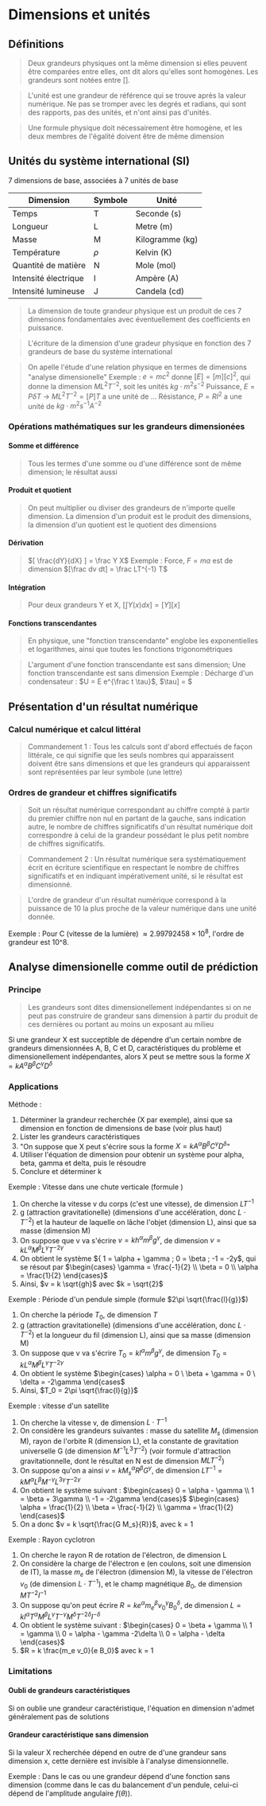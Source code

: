 # Dimensions et unités
## Définitions
> Deux grandeurs physiques ont la même dimension si elles peuvent être comparées
> entre elles, ont dit alors qu'elles sont homogènes. Les grandeurs sont notées
> entre [].

> L'unité est une grandeur de référence qui se trouve après la valeur numérique.
> Ne pas se tromper avec les degrés et radians, qui sont des rapports, pas des
> unités, et n'ont ainsi pas d'unités.

> Une formule physique doit nécessairement être homogène, et les deux membres de
> l'égalité doivent être de même dimension

## Unités du système international (SI)
7 dimensions de base, associées à 7 unités de base

Dimension            | Symbole | Unité
---                  | ---     | ---
Temps                | T       | Seconde (s)
Longueur             | L       | Metre (m)
Masse                | M       | Kilogramme (kg)
Température          | $\rho$  | Kelvin (K)
Quantité de matière  | N       | Mole (mol)
Intensité électrique | I       | Ampère (A)
Intensité lumineuse  | J       | Candela (cd)

> La dimension de toute grandeur physique est un produit de ces 7 dimensions
> fondamentales avec éventuellement des coefficients en puissance.

> L'écriture de la dimension d'une gradeur physique en fonction des 7 grandeurs
> de base du système international

> On apelle l'étude d'une relation physique en termes de dimensions "analyse
> dimensionelle"
Exemple : $e = mc^2$ donne $[E] = [m][c]^2$, qui donne la dimension
$M L^2 T^{-2}$, soit les unités $kg \cdot m^2 s^{-2}$
Puissance, $E = P \delta T$ -> $M L^2 T^{-2} = [P] T$ a une unité de ...
Résistance, $P = RI^2$ a une unité de $kg \cdot m^2 s^{-1} A ^ {-2}$

### Opérations mathématiques sur les grandeurs dimensionées
#### Somme et différence
> Tous les termes d'une somme ou d'une différence sont de même dimension; le
> résultat aussi

#### Produit et quotient
> On peut multiplier ou diviser des grandeurs de n'importe quelle dimension. La
> dimension d'un produit est le produit des dimensions, la dimension d'un
> quotient est le quotient des dimensions

#### Dérivation
> $[ \frac{dY}{dX} ] = \frac Y X$
Exemple : Force, $F = ma$ est de dimension $[\frac dv dt] = \frac LT^{-1} T$

#### Intégration
> Pour deux grandeurs Y et X, $[\int Y(x)dx] = [Y][x]$

#### Fonctions transcendantes
> En physique, une "fonction transcendante" englobe les exponentielles et
> logarithmes, ainsi que toutes les fonctions trigonométriques

> L'argument d'une fonction transcendante est sans dimension; Une fonction
> transcendante est sans dimension
Exemple : Décharge d'un condensateur : $U = E e^{\frac t \tau}$,  $\tau] = $

## Présentation d'un résultat numérique
### Calcul numérique et calcul littéral
> Commandement 1 : Tous les calculs sont d'abord effectués de façon littérale, ce qui signifie
que les seuls nombres qui apparaissent doivent être sans dimensions et que
les grandeurs qui apparaissent sont représentées par leur symbole (une lettre)

### Ordres de grandeur et chiffres significatifs
> Soit un résultat numérique correspondant au chiffre compté à partir du premier
> chiffre non nul en partant de la gauche, sans indication autre, le nombre de
> chiffres significatifs d'un résultat numérique doit correspondre à celui de la
> grandeur possédant le plus petit nombre de chiffres significatifs.

> Commandement 2 : Un résultat numérique sera systématiquement écrit en écriture
> scientifique en respectant le nombre de chiffres significatifs et en indiquant
> impérativement unité, si le résultat est dimensionné.

> L'ordre de grandeur d'un résultat numérique correspond à la puissance de 10 la plus
> proche de la valeur numérique dans une unité donnée.

Exemple : Pour C (vitesse de la lumière) $\approx 2.99792458 \times 10^8$,
l'ordre de grandeur est 10^8.

## Analyse dimensionelle comme outil de prédiction
### Principe
> Les grandeurs sont dites dimensionellement indépendantes si on ne peut pas
> construire de grandeur sans dimension à partir du produit de ces dernières ou
> portant au moins un exposant au milieu

Si une grandeur X est succeptible de dépendre d'un certain nombre de grandeurs
dimensionnées A, B, C et D, caractéristiques du problème et dimensionellement
indépendantes, alors X peut se mettre sous la forme $X = k A^{\alpha} B^{\beta} C^{\gamma} D^{\delta}$

### Applications
Méthode :
1. Déterminer la grandeur recherchée (X par exemple), ainsi que sa dimension en
   fonction de dimensions de base (voir plus haut)
2. Lister les grandeurs caractéristiques
3. "On suppose que X peut s'écrire sous la forme $X = k A^{\alpha} B^{\beta} C^{\gamma} D^{\delta}$"
4. Utiliser l'équation de dimension pour obtenir un système pour alpha, beta,
   gamma et delta, puis le résoudre
5. Conclure et déterminer k

Exemple : Vitesse dans une chute verticale (formule )
1. On cherche la vitesse v du corps (c'est une vitesse), de dimension $L T^{-1}$
2. g (attraction gravitationelle) (dimensions d'une accélération, donc $L \cdot T^{-2} )$
   et la hauteur de laquelle on lâche l'objet (dimension L), ainsi que sa masse (dimension M)
3. On suppose que v va s'écrire
   $v = k h^\alpha m^\beta g^\gamma$, de dimension
   $v = k L^\alpha M^\beta L^\gamma T^{-2\gamma}$
4. On obtient le système ${ 1 = \alpha + \gamma ; 0 = \beta ; -1 = -2y$, qui
   se résout par $\begin{cases} \gamma = \frac{-1}{2} \\ \beta = 0 \\ \alpha = \frac{1}{2} \end{cases}$
5. Ainsi, $v = k \sqrt{gh}$ avec $k = \sqrt{2}$

Exemple : Période d'un pendule simple (formule $2\pi \sqrt{\frac{l}{g}}$)
1. On cherche la période $T_0$, de dimension $T$
2. g (attraction gravitationelle) (dimensions d'une accélération, donc $L \cdot T^{-2} )$
   et la longueur du fil (dimension L), ainsi que sa masse (dimension M)
3. On suppose que v va s'écrire
   $T_0 = k l^\alpha m^\beta g^\gamma$, de dimension
   $T_0 = k L^\alpha M^\beta L^\gamma T^{-2\gamma}$
4. On obtient le système $\begin{cases} \alpha = 0 \\ \beta + \gamma = 0 \\ \delta = -2\gamma \end{cases$
5. Ainsi, $T_0 = 2\pi \sqrt{\frac{l}{g}}$

Exemple : vitesse d'un satellite
1. On cherche la vitesse v, de dimension $L \cdot T^{-1}$
2. On considère les grandeurs suivantes : masse du satellite $M_s$ (dimension M),
   rayon de l'orbite R (dimension L), et la constante de gravitation universelle
   G (de dimension $M^{-1} L^{3} T^{-2}$) (voir formule d'attraction
   gravitationnelle, dont le résultat en N est de dimension $M L T^{-2}$)
3. On suppose qu'on a ainsi $v = k M_s^\alpha R^\beta G^\gamma$, de dimension
   $L T^{-1} = k M^\alpha L^\beta M^{-\gamma} L^{3\gamma} T^{-2\gamma}$
4. On obtient le système suivant :
   $\begin{cases}  0 = \alpha - \gamma \\ 1 = \beta + 3\gamma \\ -1 = -2\gamma \end{cases}$
   $\begin{cases}  \alpha = \frac{1}{2} \\ \beta = \frac{-1}{2} \\ \gamma = \frac{1}{2} \end{cases}$
5. On a donc $v = k \sqrt{\frac{G M_s}{R}}$, avec k = 1

Exemple : Rayon cyclotron
1. On cherche le rayon R de rotation de l'électron, de dimension L
2. On considère la charge de l'électron e (en coulons, soit une dimension de
   IT), la masse $m_e$ de l'électron (dimension M), la vitesse de l'électron
   $v_0$ (de dimension $L \cdot T^{-1}$), et le champ magnétique $B_0$, de
   dimension $M T^{-2} I^{-1}$
3. On suppose qu'on peut écrire $R = k e^{\alpha} m_e^\beta v_0^\gamma B_0^\delta$, de dimension
   $L = k I^\alpha T^\alpha M^\beta L^\gamma T^{-\gamma} M^\delta T^{-2\delta} I^{-\delta}$
4. On obtient le système suivant :
   $\begin{cases} 0 = \beta + \gamma \\ 1 = \gamma \\ 0 = \alpha - \gamma -2\delta \\ 0 = \alpha - \delta \end{cases}$
5. $R = k \frac{m_e v_0}{e B_0}$ avec k = 1

### Limitations
#### Oubli de grandeurs caractéristiques
Si on oublie une grandeur caractéristique, l'équation en dimension n'admet
généralement pas de solutions

#### Grandeur caractéristique sans dimension
Si la valeur X recherchée dépend en outre de d'une grandeur sans dimension x,
cette dernière est invisible à l'analyse dimensionnelle.

Exemple : Dans le cas ou une grandeur dépend d'une fonction sans dimension
(comme dans le cas du balancement d'un pendule, celui-ci dépend de l'amplitude
angulaire $f(\theta)$).
